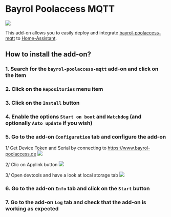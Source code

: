 # Bayrol Poolaccess MQTT

![](https://github.com/tdenolle/bayrol-poolaccess-mqtt/blob/bbe5ca9a4d96328df513f85959f5641914c0d760/docs/bayrol_automatic_salt_connect.png?raw=true)

This add-on allows you to easily deploy and integrate [bayrol-poolaccess-mqtt](https://tdenolle.github.io/bayrol-poolaccess-mqtt/) to [Home-Assistant](https://www.home-assistant.io/).

## How to install the add-on?

### 1. Search for the `bayrol-poolaccess-mqtt` add-on and click on the item

### 2. Click on the `Repositories` menu item

### 3. Click on the `Install` button

### 4. Enable the options `Start on boot` and `Watchdog` (and optionally `Auto update` if you wish)

### 5. Go to the add-on `Configuration` tab and configure the add-on

 1/ Get Device Token and Serial by connecting to https://www.bayrol-poolaccess.de
![](https://github.com/tdenolle/bayrol-poolaccess-mqtt/blob/ba6659fac1432032f41945c1d13d4d5852ed2218/docs/poolaccess_home.jpg?raw=true)

 2/ Clic on Applink button
![](https://github.com/tdenolle/bayrol-poolaccess-mqtt/blob/ba6659fac1432032f41945c1d13d4d5852ed2218/docs/poolaccess_applink.jpg?raw=true)

 3/ Open devtools and have a look at local storage tab
![](https://github.com/tdenolle/bayrol-poolaccess-mqtt/blob/ba6659fac1432032f41945c1d13d4d5852ed2218/docs/poolaccess_devtools.jpg?raw=true)

### 6. Go to the add-on `Info` tab and click on the `Start` button

### 7. Go to the add-on `Log` tab and check that the add-on is working as expected